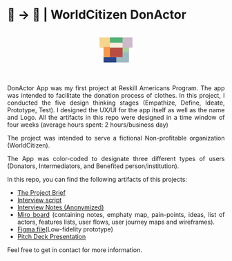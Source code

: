 # 📱 → 🎁 | WorldCitizen DonActor 

<br/>
<div align="center">                                                             
  <img width="15%" height="15%" src="./Logo.svg" alt="DonActor">
</div>  
<br/>

<section>
<div align="justify">
<br/>


DonActor App was my first project at Reskill Americans Program. The app was intended to facilitate the donation process of clothes. In this project, I conducted the five design thinking stages (Empathize, Define, Ideate, Prototype, Test). I designed the UX/UI for the app itself as well as the name and Logo. All the artifacts in this repo were designed in a time window of four weeks (average hours spent: 2 hours/business day)

The project was intended to serve a fictional Non-profitable organization (WorldCitizen).

The App was color-coded to designate three different types of users (Donators, Intermediators, and Benefited person/institution).

In this repo, you can find the following artifacts of this projects:

* [The Project Brief](https://github.com/pradoprojects/DonActor/blob/main/Brief_DonActor_App.pdf)
* [Interview script](https://docs.google.com/presentation/d/1STuZEM4SETgfzpwVXN8f-2GuD-KmfjTAmX0J-9QQeL0/edit?usp=sharing)
* [Interview Notes (Anonymized)](https://docs.google.com/presentation/d/11S2D7bJ9aGsxthUwOCUFWgvwoPMikIBEmnoIRszOG0M/edit?usp=sharing)
* [Miro board](https://miro.com/app/board/o9J_lKHqH0E=/?share_link_id=643556631115) (containing notes, emphaty map, pain-points, ideas, list of actors, features lists, user flows, user journey maps and wireframes).
* [Figma file](https://www.figma.com/community/file/1022656211221255293)(Low-fidelity prototype)
* [Pitch Deck Presentation](https://my.visme.co/view/vdk70e63-marllos-pitch-deck-presentation)

Feel free to get in contact for more information.

</section>


